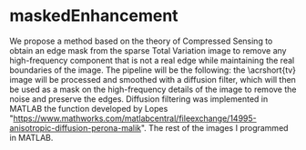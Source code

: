 # maskedEnhancement
We propose a method based on the theory of Compressed Sensing to obtain an edge mask from the sparse Total Variation image to remove any high-frequency component that is not a real edge while maintaining the real boundaries of the image.
The pipeline will be the following: the \acrshort{tv} image will be processed and smoothed with a diffusion filter, which will then be used as a mask on the high-frequency details of the image to remove the noise and preserve the edges.
Diffusion filtering was implemented in MATLAB the function developed by Lopes "https://www.mathworks.com/matlabcentral/fileexchange/14995-anisotropic-diffusion-perona-malik".
The rest of the images I programmed in MATLAB.
